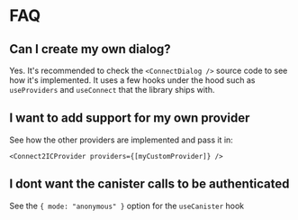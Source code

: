 # FAQ

## Can I create my own dialog?
Yes. It's recommended to check the `<ConnectDialog />` source code to see how it's implemented. It uses a few hooks under the hood 
such as `useProviders` and `useConnect` that the library ships with. 

## I want to add support for my own provider
See how the other providers are implemented and pass it in:

`<Connect2ICProvider providers={[myCustomProvider]} />`

## I dont want the canister calls to be authenticated
See the `{ mode: "anonymous" }` option for the `useCanister` hook